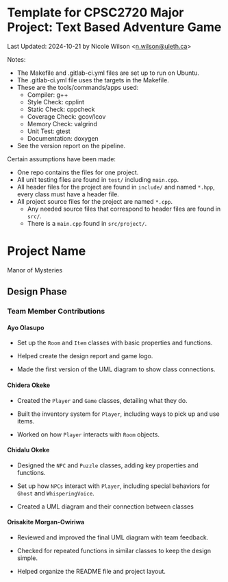 # Template for CPSC2720 Major Project: Text Based Adventure Game
Last Updated: 2024-10-21 by Nicole Wilson &lt;n.wilson@uleth.ca&gt;

Notes:

* The Makefile and .gitlab-ci.yml files are set up to run on Ubuntu.
* The .gitlab-ci.yml file uses the targets in the Makefile.
* These are the tools/commands/apps used:
  * Compiler: g++
  * Style Check: cpplint
  * Static Check: cppcheck
  * Coverage Check: gcov/lcov
  * Memory Check: valgrind
  * Unit Test: gtest 
  * Documentation: doxygen
* See the version report on the pipeline.

Certain assumptions have been made:
* One repo contains the files for one project.
* All unit testing files are found in <code>test/</code> including <code>main.cpp</code>.
* All header files for the project are found in <code>include/</code> and named <code>*.hpp</code>, every class must have a header file.
* All project source files for the project are named <code>*.cpp</code>.
  * Any needed source files that correspond to header files are found in <code>src/</code>.
  * There is a <code>main.cpp</code> found in <code>src/project/</code>.

# Project Name
Manor of Mysteries
 

## Design Phase


### Team Member Contributions 

#### Ayo Olasupo

- Set up the `Room` and `Item` classes with basic properties and functions.

- Helped create the design report and game logo.

- Made the first version of the UML diagram to show class connections.

 

#### Chidera Okeke

- Created the `Player` and `Game` classes, detailing what they do.

- Built the inventory system for `Player`, including ways to pick up and use items.

- Worked on how `Player` interacts with `Room` objects.

 

#### Chidalu Okeke

- Designed the `NPC` and `Puzzle` classes, adding key properties and functions.

- Set up how `NPCs` interact with `Player`, including special behaviors for `Ghost` and `WhisperingVoice`.

- Created a UML diagram and their connection between classes

 

#### Orisakite Morgan-Owiriwa

- Reviewed and improved the  final UML diagram with team feedback.

- Checked for repeated functions in similar classes to keep the design simple.

- Helped organize the README file and project layout.

 